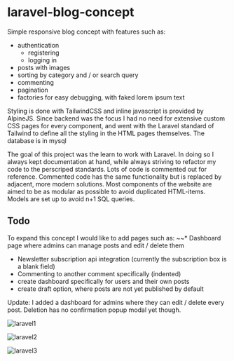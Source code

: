 # laravel-blog-concept
Simple responsive blog concept with features such as:
* authentication 
  * registering
  * logging in
* posts with images
* sorting by category and / or search query
* commenting
* pagination
* factories for easy debugging, with faked lorem ipsum text

Styling is done with TailwindCSS and inline javascript is provided by AlpineJS. Since backend was the focus I had no need for extensive custom CSS pages for every component, and went with the Laravel standard of Tailwind to define all the styling in the HTML pages themselves.
The database is in mysql

The goal of this project was the learn to work with Laravel. In doing so I always kept documentation at hand, while always striving to refactor my code to the perscriped standards. Lots of code is commented out for reference. Commented code has the same functionality but is replaced by adjacent, more modern solutions.
Most components of the website are aimed to be as modular as possible to avoid duplicated HTML-items. Models are set up to avoid n+1 SQL queries.

## Todo
To expand this concept I would like to add pages such as:
~~* Dashboard page where admins can manage posts and edit / delete them
* Newsletter subscription api integration (currently the subscription box is a blank field)
* Commenting to another comment specifically (indented)
* create dashboard specifically for users and their own posts
* create draft option, where posts are not yet published by default

Update: I added a dashboard for admins where they can edit / delete every post. Deletion has no confirmation popup modal yet though.

![laravel1](https://user-images.githubusercontent.com/22600400/138628330-6aef7207-52c5-4c8a-af5a-dfd891d2ea5e.png)

![laravel2](https://user-images.githubusercontent.com/22600400/138628329-7d47dff1-82fa-42ec-bdb3-aaa456efb09e.png)

![laravel3](https://user-images.githubusercontent.com/22600400/138628326-7b9c24e4-4a1e-4bac-a8df-83487b244996.png)

